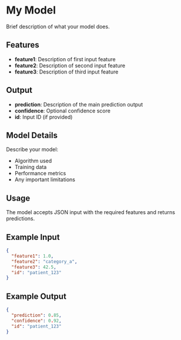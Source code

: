 # My Model

Brief description of what your model does.

## Features

- **feature1**: Description of first input feature
- **feature2**: Description of second input feature  
- **feature3**: Description of third input feature

## Output

- **prediction**: Description of the main prediction output
- **confidence**: Optional confidence score
- **id**: Input ID (if provided)

## Model Details

Describe your model:
- Algorithm used
- Training data
- Performance metrics
- Any important limitations

## Usage

The model accepts JSON input with the required features and returns predictions.

## Example Input

```json
{
  "feature1": 1.0,
  "feature2": "category_a", 
  "feature3": 42.5,
  "id": "patient_123"
}
```

## Example Output

```json
{
  "prediction": 0.85,
  "confidence": 0.92,
  "id": "patient_123"
}
```
